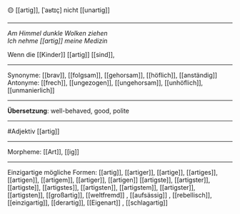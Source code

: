 🟡 [[artig]], [ˈaʁtɪç]
nicht [[unartig]]

---

_Am Himmel dunkle Wolken ziehen_  
_Ich nehme [[artig]] meine Medizin_

Wenn die [[Kinder]] [[artig]] [[sind]],

---

Synonyme: [[brav]], [[folgsam]], [[gehorsam]], [[höflich]], [[anständig]]
Antonyme: [[frech]], [[ungezogen]], [[ungehorsam]], [[unhöflich]], [[unmanierlich]]

---

**Übersetzung**:
well-behaved, good, polite

---

#Adjektiv [[artig]]

---

Morpheme:
[[Art]], [[ig]]

---

Einzigartige mögliche Formen:
[[artig]], [[artiger]], [[artige]], [[artiges]], [[artigen]], [[artigem]], [[artiger]], [[artigen]]
[[artigste]], [[artigster]], [[artigste]], [[artigstes]], [[artigsten]], [[artigstem]], [[artigster]], [[artigsten]], [[großartig]], [[weltfremd]]
, [[aufsässig]]
, [[rebellisch]], [[einzigartig]], [[derartig]], [[Eigenart]]
, [[schlagartig]]